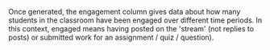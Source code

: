 Once generated, the engagement column gives data about how many students in the classroom have been engaged over different time periods. In this context, engaged means having posted on the 'stream' (not replies to posts) or submitted work for an assignment / quiz / question).